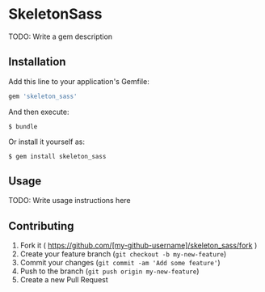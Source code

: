 # SkeletonSass

TODO: Write a gem description

## Installation

Add this line to your application's Gemfile:

```ruby
gem 'skeleton_sass'
```

And then execute:

    $ bundle

Or install it yourself as:

    $ gem install skeleton_sass

## Usage

TODO: Write usage instructions here

## Contributing

1. Fork it ( https://github.com/[my-github-username]/skeleton_sass/fork )
2. Create your feature branch (`git checkout -b my-new-feature`)
3. Commit your changes (`git commit -am 'Add some feature'`)
4. Push to the branch (`git push origin my-new-feature`)
5. Create a new Pull Request
